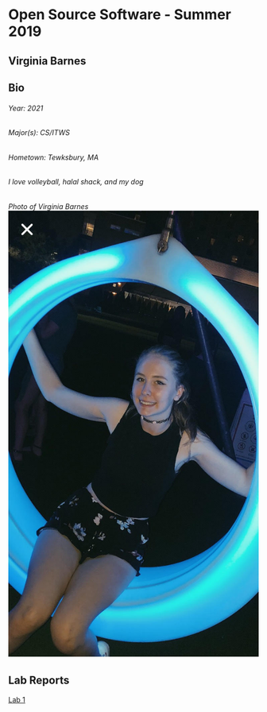 # Open Source Software - Summer 2019
## Virginia Barnes

## Bio
###### Year: 2021
###### Major(s): CS/ITWS
###### Hometown: Tewksbury, MA
###### I love volleyball, halal shack, and my dog
###### Photo of Virginia Barnes ![barnesv17](LawnPic.jpg)


## Lab Reports
[Lab 1](labs/lab-01/report.md)
